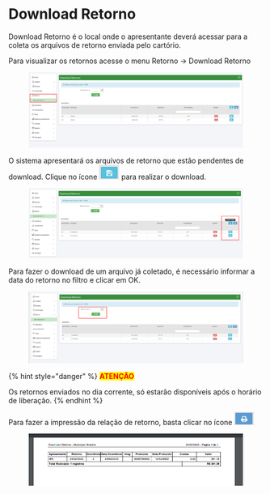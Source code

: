 # Download Retorno

Download Retorno é o local onde o apresentante deverá acessar para a coleta os arquivos de retorno enviada pelo cartório.

Para visualizar os retornos acesse o menu Retorno -> Download Retorno

<figure><img src="../../.gitbook/assets/image (3) (4).png" alt=""><figcaption></figcaption></figure>

O sistema apresentará os arquivos de retorno que estão pendentes de download. Clique no ícone ![](<../../.gitbook/assets/image (66).png>) para realizar o download.&#x20;

<figure><img src="../../.gitbook/assets/image (6).png" alt=""><figcaption></figcaption></figure>

Para fazer o download de um arquivo já coletado, é necessário informar a data do retorno no filtro e clicar em OK.

<figure><img src="../../.gitbook/assets/image (4) (5).png" alt=""><figcaption></figcaption></figure>

{% hint style="danger" %}
<mark style="color:red;">**ATENÇÃO**</mark>

Os retornos enviados no dia corrente, só estarão disponíveis após o horário de liberação.
{% endhint %}

Para fazer a impressão da relação de retorno, basta clicar no ícone ![](<../../.gitbook/assets/image (1) (3).png>)

<figure><img src="../../.gitbook/assets/image (5) (3).png" alt=""><figcaption></figcaption></figure>
